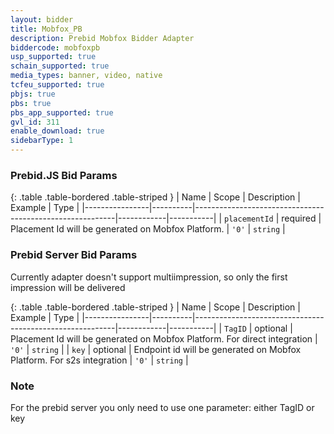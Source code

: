 ```yaml
---
layout: bidder
title: Mobfox_PB
description: Prebid Mobfox Bidder Adapter
biddercode: mobfoxpb
usp_supported: true
schain_supported: true
media_types: banner, video, native
tcfeu_supported: true
pbjs: true
pbs: true
pbs_app_supported: true
gvl_id: 311
enable_download: true
sidebarType: 1
---
```


### Prebid.JS Bid Params

{: .table .table-bordered .table-striped }
| Name           | Scope    | Description                                              | Example    | Type      |
|----------------|----------|----------------------------------------------------------|------------|-----------|
| `placementId` | required | Placement Id will be generated on Mobfox Platform. | `'0'`        | `string` |

### Prebid Server Bid Params

Currently adapter doesn't support multiimpression, so only the first impression will be delivered

{: .table .table-bordered .table-striped }
| Name           | Scope    | Description                                              | Example    | Type      |
|----------------|----------|----------------------------------------------------------|------------|-----------|
| `TagID` | optional | Placement Id will be generated on Mobfox Platform. For direct integration | `'0'`        | `string` |
| `key` | optional | Endpoint id will be generated on Mobfox Platform. For s2s integration | `'0'`        | `string` |

### Note

For the prebid server you only need to use one parameter: either TagID or key